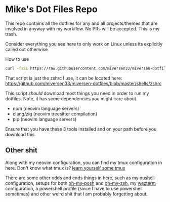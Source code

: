 # Mike's Dot Files Repo

This repo contains all the dotfiles for any and all projects/themes that are involved in anyway with my workflow. No PRs will be accepted. This is my trash.

Consider everything you see here to only work on Linux unless its explicitly called out otherwise

How to use

```bash
curl -fsSL https://raw.githubusercontent.com/miversen33/miversen-dotfiles/refs/heads/master/shells/zshrc | zsh
```

That script is just the zshrc I use, it can be located here: https://github.com/miversen33/miversen-dotfiles/blob/master/shells/zshrc

This script _should_ download most things you need in order to run my dotfiles. Note, it has some dependencies you might care about.
- npm (neovim language servers)
- clang/zig (neovim treesitter compilation)
- pip (neovim language servers)

Ensure that you have these 3 tools installed and on your path before you download this.

## Other shit

Along with my neovim configuration, you can find my tmux configuration in here. Don't know what tmux is? [learn yourself some tmux](https://www.man7.org/linux/man-pages/man1/tmux.1.html)

There are some other odds and ends things in here, such as my [nushell](https://www.nushell.sh) configuration, setups for both [oh-my-posh](https://ohmyposh.dev) and [oh-my-zsh](https://ohmyz.sh), my [wezterm](https://github.com/wezterm/wezterm) configuration, a powershell profile (since I have to use powershell sometimes) and other weird shit that I am probably forgetting about.

